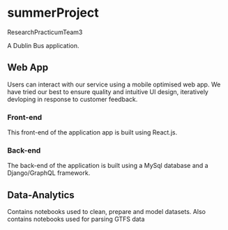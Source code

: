 # summerProject
ResearchPracticumTeam3

A Dublin Bus application.

## Web App
Users can interact with our service using a mobile optimised web app. We have tried our best to ensure quality and intuitive UI design, iteratively devloping in response to customer feedback.

### Front-end
This front-end of the application app is built using React.js.

### Back-end
The back-end of the application is built using a MySql database and a Django/GraphQL framework.

## Data-Analytics
Contains notebooks used to clean, prepare and model datasets. Also contains notebooks used for parsing GTFS data

